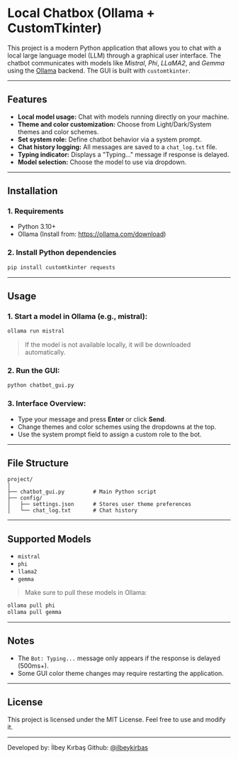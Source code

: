 
# Local Chatbox (Ollama + CustomTkinter)

This project is a modern Python application that allows you to chat with a local large language model (LLM) through a graphical user interface. The chatbot communicates with models like *Mistral*, *Phi*, *LLaMA2*, and *Gemma* using the [Ollama](https://ollama.com/) backend. The GUI is built with `customtkinter`.

---

## Features

- **Local model usage:** Chat with models running directly on your machine.
- **Theme and color customization:** Choose from Light/Dark/System themes and color schemes.
- **Set system role:** Define chatbot behavior via a system prompt.
- **Chat history logging:** All messages are saved to a `chat_log.txt` file.
- **Typing indicator:** Displays a "Typing..." message if response is delayed.
- **Model selection:** Choose the model to use via dropdown.

---

## Installation

### 1. Requirements

- Python 3.10+
- Ollama (Install from: https://ollama.com/download)

### 2. Install Python dependencies

```bash
pip install customtkinter requests
```

---

## Usage

### 1. Start a model in Ollama (e.g., mistral):

```bash
ollama run mistral
```

> If the model is not available locally, it will be downloaded automatically.

### 2. Run the GUI:

```bash
python chatbot_gui.py
```

### 3. Interface Overview:

- Type your message and press **Enter** or click **Send**.
- Change themes and color schemes using the dropdowns at the top.
- Use the system prompt field to assign a custom role to the bot.

---

## File Structure

```
project/
│
├── chatbot_gui.py         # Main Python script
├── config/
│   ├── settings.json      # Stores user theme preferences
│   └── chat_log.txt       # Chat history
```

---

## Supported Models

- `mistral`
- `phi`
- `llama2`
- `gemma`

> Make sure to pull these models in Ollama:

```bash
ollama pull phi
ollama pull gemma
```

---

## Notes

- The `Bot: Typing...` message only appears if the response is delayed (500ms+).
- Some GUI color theme changes may require restarting the application.

---

## License

This project is licensed under the MIT License. Feel free to use and modify it.

---

Developed by: İlbey Kırbaş
Github: [@ilbeykirbas](https://github.com/ilbeykirbas)
